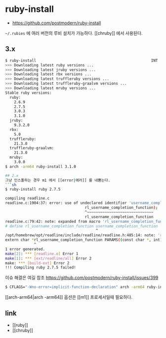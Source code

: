 # ruby-install

- https://github.com/postmodern/ruby-install

`~/.rubies` 에 여러 버전의 루비 설치가 가능하다.
[[chruby]] 에서 사용된다.

## 3.x
```sh
$ ruby-install                                                    INT  2m 42s  00:00:18
>>> Downloading latest ruby versions ...
>>> Downloading latest jruby versions ...
>>> Downloading latest rbx versions ...
>>> Downloading latest truffleruby versions ...
>>> Downloading latest truffleruby-graalvm versions ...
>>> Downloading latest mruby versions ...
Stable ruby versions:
  ruby:
    2.6.9
    2.7.5
    3.0.3
    3.1.0
  jruby:
    9.3.2.0
  rbx:
    5.0
  truffleruby:
    21.3.0
  truffleruby-graalvm:
    21.3.0
  mruby:
    3.0.0
$ arch -arm64 ruby-install 3.1.0

## 2.x
그냥 인스톨하는 경우 m1 에서 [[error|에러]] 를 내뿜는다.
```sh
$ ruby-install ruby 2.7.5

compiling readline.c
readline.c:1904:37: error: use of undeclared identifier 'username_completion_function'; did you mean 'rl_username_completion_function'?
                                    rl_username_completion_function);
                                    ^~~~~~~~~~~~~~~~~~~~~~~~~~~~~~~
                                    rl_username_completion_function
readline.c:79:42: note: expanded from macro 'rl_username_completion_function'
# define rl_username_completion_function username_completion_function
                                         ^
/opt/homebrew/opt/readline/include/readline/readline.h:485:14: note: 'rl_username_completion_function' declared here
extern char *rl_username_completion_function PARAMS((const char *, int));
             ^
1 error generated.
make[2]: *** [readline.o] Error 1
make[1]: *** [ext/readline/all] Error 2
make: *** [build-ext] Error 2
!!! Compiling ruby 2.7.5 failed!
```

이슈 해결은 여길 참조 https://github.com/postmodern/ruby-install/issues/399
```sh
$ CFLAGS="-Wno-error=implicit-function-declaration" arch -arm64 ruby-install ruby 2.7.5
```

[[arch-arm64|arch -arm64]] 옵션은 [[m1]] 프로세서일때 필요하다.

## link
- [[ruby]]
- [[chruby]]
